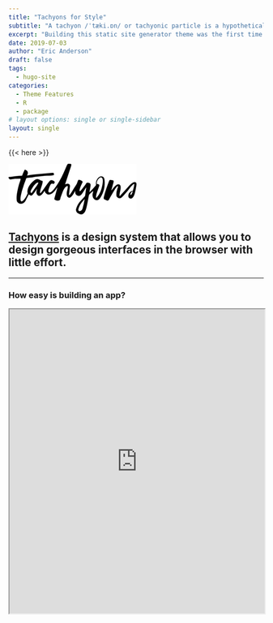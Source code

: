 ```yaml
---
title: "Tachyons for Style"
subtitle: "A tachyon /ˈtæki.ɒn/ or tachyonic particle is a hypothetical particle that always moves faster than light."
excerpt: "Building this static site generator theme was the first time I used an Atomic (or Functional) CSS system like Tachyons. It’s a design system that provides very small (which means fast) CSS modules that you can use in your HTML."
date: 2019-07-03
author: "Eric Anderson"
draft: false
tags:
  - hugo-site
categories:
  - Theme Features
  - R
  - package
# layout options: single or single-sidebar
layout: single
---
```


{{< here >}}

![Tachyons Logo Script](tachyons-logo-script.png)

## [Tachyons](http://tachyons.io) is a design system that allows you to design gorgeous interfaces in the browser with little effort.

---

### How easy is building an app?

<iframe src="https://colab.research.google.com/gist/adam-bozman/55d8493d0773eebfa4969302f3cab0d2/budgetapp_yfinance.ipynb" width="100%" height="600"></iframe>


